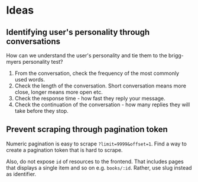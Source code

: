 # Ideas

## Identifying user's personality through conversations

How can we understand the user's personality and tie them to the brigg-myers personality test?

1. From the conversation, check the frequency of the most commonly used words.
2. Check the length of the conversation. Short conversation means more close, longer means more open etc.
3. Check the response time - how fast they reply your message.
4. Check the continuation of the conversation - how many replies they will take before they stop.

## Prevent scraping through pagination token

Numeric pagination is easy to scrape `?limit=9999&offset=1`. Find a way to create a pagination token that is hard to scrape.

Also, do not expose `id` of resources to the frontend. That includes pages that displays a single item and so on e.g. `books/:id`. Rather, use slug instead as identifier.